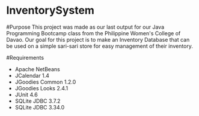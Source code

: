 # InventorySystem

#Purpose
This project was made as our last output for our Java Programming Bootcamp class from the Philippine Women's College of Davao. Our goal for this project is to make an Inventory Database that can be used on a simple sari-sari store for easy management of their inventory.

#Requirements
- Apache NetBeans 
- JCalendar 1.4
- JGoodies Common 1.2.0
- JGoodies Looks 2.4.1
- JUnit 4.6
- SQLite JDBC 3.7.2
- SQLite JDBC 3.34.0
